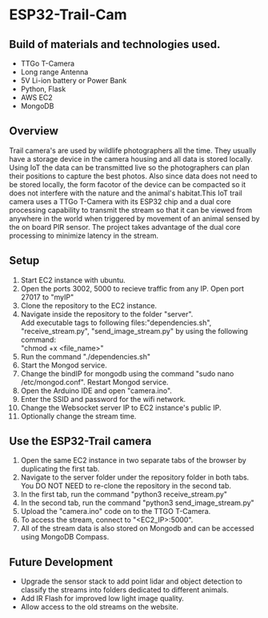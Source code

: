 # ESP32-Trail-Cam

<h2>Build of materials and technologies used.</h2>
<ul>
<li>TTGo T-Camera</li>
<li>Long range Antenna</li>
<li>5V Li-ion battery or Power Bank</li>
<li>Python, Flask</li>
<li>AWS EC2</li>
<li>MongoDB</li>
</ul>

<h2>Overview</h2>
<p>Trail camera's are used by wildlife photographers all the time. They usually have a storage device in the camera housing and all data is stored locally. Using IoT the data can be transmitted live so the photographers can plan their positions to capture the best photos. Also since data does not need to be stored locally, the form facotor of the device can be compacted so it does not interfere with the nature and the animal's habitat.This IoT trail camera uses a TTGo T-Camera with its ESP32 chip and a dual core processing capability to transmit the stream so that it can be viewed from anywhere in the world when triggered by movement of an animal sensed by the on board PIR sensor. The project takes advantage of the dual core processing to minimize latency in the stream.</p>

<h2>Setup</h2>
<ol>
<li>Start EC2 instance with ubuntu.</li>
<li>Open the ports 3002, 5000 to recieve traffic from any IP. Open port 27017 to "myIP"</li>
<li>Clone the repository to the EC2 instance.</li>
<li>Navigate inside the repository to the folder "server".
    <br>Add executable tags to following files:"dependencies.sh", "receive_stream.py", "send_image_stream.py" by using the following command:
    <br> "chmod +x &lt;file_name&gt;"</li>
<li>Run the command "./dependencies.sh"</li>
<li>Start the Mongod service.</li>
<li>Change the bindIP for mongodb using the command "sudo nano /etc/mongod.conf". Restart Mongod service.</li>
<li>Open the Arduino IDE and open "camera.ino".</li>
<li>Enter the SSID and password for the wifi network.</li>
<li>Change the Websocket server IP to EC2 instance's public IP.</li>
<li>Optionally change the stream time.</li>
</ol>

<h2>Use the ESP32-Trail camera</h2>
<ol>
<li>Open the same EC2 instance in two separate tabs of the browser by duplicating the first tab.</li>
<li>Navigate to the server folder under the repository folder in both tabs. You DO NOT NEED to re-clone the repository in the second tab.</li>
<li>In the first tab, run the command "python3 receive_stream.py"</li>
<li>In the second tab, run the command "python3 send_image_stream.py"</li>
<li>Upload the "camera.ino" code on to the TTGO T-Camera.</li>
<li>To access the stream, connect to "&lt;EC2_IP&gt;:5000".</li>
<li>All of the stream data is also stored on Mongodb and can be accessed using MongoDB Compass.</li>
</ol>

<h2>Future Development</h2>
<ul>
<li>Upgrade the sensor stack to add point lidar and object detection to classify the streams into folders dedicated to different animals.</li>
<li>Add IR Flash for improved low light image quality.</li>
<li>Allow access to the old streams on the website.</li>
</ul>
